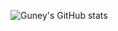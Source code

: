 ![Guney's GitHub stats](https://github-readme-stats.vercel.app/api?username=GongJr0&show_icons=true&theme=dracula)
